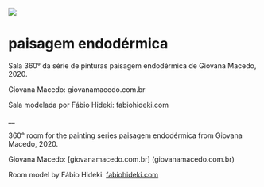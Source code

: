 
![](pe_readme.gif)
# paisagem endodérmica

Sala 360° da série de pinturas paisagem endodérmica de Giovana Macedo, 2020.

Giovana Macedo: giovanamacedo.com.br

Sala modelada por Fábio Hideki: fabiohideki.com

__

360° room for the painting series paisagem endodérmica from Giovana Macedo, 2020.

Giovana Macedo: [giovanamacedo.com.br] (giovanamacedo.com.br)

Room model by Fábio Hideki: [fabiohideki.com](fabiohideki.com)
